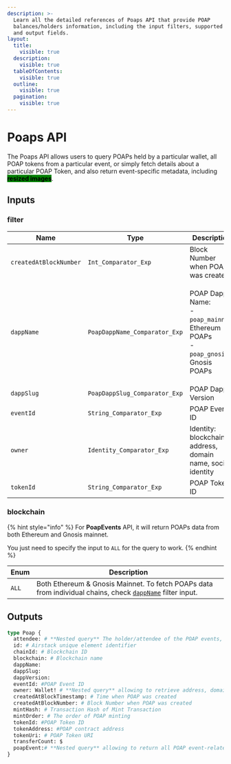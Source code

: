```yaml
---
description: >-
  Learn all the detailed references of Poaps API that provide POAP
  balances/holders information, including the input filters, supported chains,
  and output fields.
layout:
  title:
    visible: true
  description:
    visible: true
  tableOfContents:
    visible: true
  outline:
    visible: true
  pagination:
    visible: true
---
```


# Poaps API

The Poaps API allows users to query POAPs held by a particular wallet, all POAP tokens from a particular event, or simply fetch details about a particular POAP Token, and also return event-specific metadata, including <mark style="background-color:green;">**resized images**</mark>.

## Inputs

### filter

| Name                   | Type                          | Description                                                                                                       |
| ---------------------- | ----------------------------- | ----------------------------------------------------------------------------------------------------------------- |
| `createdAtBlockNumber` | `Int_Comparator_Exp`          | Block Number when POAP was created                                                                                |
| `dappName`             | `PoapDappName_Comparator_Exp` | <p>POAP Dapp Name:<br>- <code>poap_mainnet</code>: Ethereum POAPs<br>- <code>poap_gnosis</code>: Gnosis POAPs</p> |
| `dappSlug`             | `PoapDappSlug_Comparator_Exp` | POAP Dapp Version                                                                                                 |
| `eventId`              | `String_Comparator_Exp`       | POAP Event ID                                                                                                     |
| `owner`                | `Identity_Comparator_Exp`     | Identity: blockchain address, domain name, social identity                                                        |
| `tokenId`              | `String_Comparator_Exp`       | POAP Token ID                                                                                                     |

### blockchain

{% hint style="info" %}
For **PoapEvents** API, it will return POAPs data from both Ethereum and Gnosis mainnet.

You just need to specify the input to `ALL` for the query to work.
{% endhint %}

| Enum  | Description                                                                                                                        |
| ----- | ---------------------------------------------------------------------------------------------------------------------------------- |
| `ALL` | Both Ethereum & Gnosis Mainnet. To fetch POAPs data from individual chains, check [`dappName`](poaps-api.md#filters) filter input. |

## Outputs

```graphql
type Poap {
  attendee: # **Nested query** The holder/attendee of the POAP events, includes total POAPs the attendee own
  id: # Airstack unique element identifier
  chainId: # Blockchain ID 
  blockchain: # Blockchain name
  dappName: 
  dappSlug: 
  dappVersion: 
  eventId: #POAP Event ID
  owner: Wallet! # **Nested query** allowing to retrieve address, domain names, and social profiles of the owner
  createdAtBlockTimestamp: # Time when POAP was created
  createdAtBlockNumber: # Block Number when POAP was created
  mintHash: # Transaction Hash of Mint Transaction
  mintOrder: # The order of POAP minting
  tokenId: #POAP Token ID
  tokenAddress: #POAP contract address
  tokenUri: # POAP Token URI
  transferCount: $
  poapEvent:# **Nested query** allowing to return all POAP event-related metadata including images.
}
```
